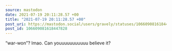 ```yaml
---
source: mastodon
date: 2021-07-19 20:11:28.57 +00
title: "2021-07-19 20:11:28.57 +00"
post_uri: https://mastodon.social/users/gravely/statuses/106609081618447828
post_id: 106609081618447828
---
```

“war-won”? lmao. Can youuuuuuuuuuu believe it?


